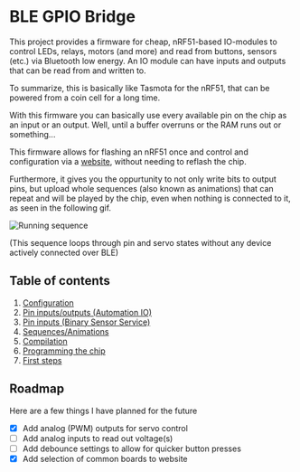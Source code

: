 # BLE GPIO Bridge

This project provides a firmware for cheap, nRF51-based IO-modules to control LEDs, relays, motors (and more) and read from buttons, sensors (etc.) via Bluetooth low energy.
An IO module can have inputs and outputs that can be read from and written to.

To summarize, this is basically like Tasmota for the nRF51, that can be powered from a coin cell for a long time.

With this firmware you can basically use every available pin on the chip as an input or an output.
Well, until a buffer overruns or the RAM runs out or something...

This firmware allows for flashing an nRF51 once and control and configuration via a [website](https://ble.nullco.de),
without needing to reflash the chip.

Furthermore, it gives you the oppurtunity to not only write bits to output pins, but upload whole sequences (also known as animations)
that can repeat and will be played by the chip, even when nothing is connected to it, as seen in the following gif.

![Running sequence](https://user-images.githubusercontent.com/26143255/189000402-cf582116-7096-429b-8a44-aa2442ba5524.gif)

(This sequence loops through pin and servo states without any device actively connected over BLE)

## Table of contents

1. [Configuration](docs/CONFIGURATION.md)
2. [Pin inputs/outputs (Automation IO)](docs/AUTOMATION_IO_SERVICE.md)
3. [Pin inputs (Binary Sensor Service)](docs/BINARY_SENSOR_SERVICE.md)
4. [Sequences/Animations](docs/SEQUENCES.md)
5. [Compilation](docs/COMPILATION.md)
6. [Programming the chip](docs/FLASHING.md)
7. [First steps](docs/FIRST_STEPS.md)

## Roadmap

Here are a few things I have planned for the future

- [x] Add analog (PWM) outputs for servo control
- [ ] Add analog inputs to read out voltage(s)
- [ ] Add debounce settings to allow for quicker button presses
- [x] Add selection of common boards to website
